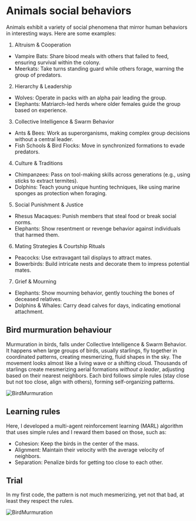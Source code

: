 # Animals social behaviors

Animals exhibit a variety of social phenomena that mirror human behaviors in interesting ways. Here are some examples:

1. Altruism & Cooperation
  - Vampire Bats: Share blood meals with others that failed to feed, ensuring survival within the colony.
  - Meerkats: Take turns standing guard while others forage, warning the group of predators.
2. Hierarchy & Leadership
- Wolves: Operate in packs with an alpha pair leading the group.
- Elephants: Matriarch-led herds where older females guide the group based on experience.
3. Collective Intelligence & Swarm Behavior
- Ants & Bees: Work as superorganisms, making complex group decisions without a central leader.
- Fish Schools & Bird Flocks: Move in synchronized formations to evade predators.
4. Culture & Traditions
- Chimpanzees: Pass on tool-making skills across generations (e.g., using sticks to extract termites).
- Dolphins: Teach young unique hunting techniques, like using marine sponges as protection when foraging.
5. Social Punishment & Justice
- Rhesus Macaques: Punish members that steal food or break social norms.
- Elephants: Show resentment or revenge behavior against individuals that harmed them.
6. Mating Strategies & Courtship Rituals
- Peacocks: Use extravagant tail displays to attract mates.
- Bowerbirds: Build intricate nests and decorate them to impress potential mates.
7. Grief & Mourning
- Elephants: Show mourning behavior, gently touching the bones of deceased relatives.
- Dolphins & Whales: Carry dead calves for days, indicating emotional attachment.

## Bird murmuration behaviour
Murmuration in birds, falls under Collective Intelligence & Swarm Behavior. It happens when large groups of birds, usually starlings, fly together in coordinated patterns, creating mesmerizing, fluid shapes in the sky. The movement looks almost like a living wave or a shifting cloud.
Thousands of starlings create mesmerizing aerial formations *without a leader*, adjusting based on their nearest neighbors.
Each bird follows simple rules (stay close but not too close, align with others), forming self-organizing patterns.

![BirdMurmuration](Bird_murmuration.gif)

## Learning rules 
Here, I developed a multi-agent reinforcement learning (MARL) algorithm that uses simple rules and I reward them based on those, such as: 
  - Cohesion: Keep the birds in the center of the mass.
  - Alignment: Maintain their velocity with the average velocity of neighbors.
  - Separation: Penalize birds for getting too close to each other.

## Trial
In my first code, the pattern is not much mesmerizing, yet not that bad, at least they respect the rules.

![BirdMurmuration](Mu_1.gif)





